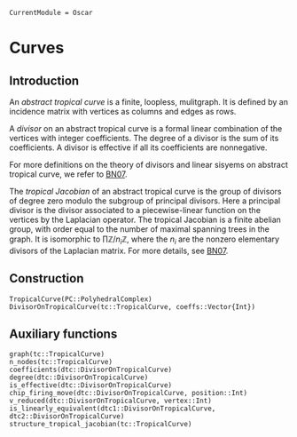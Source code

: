 ```@meta
CurrentModule = Oscar
```

# Curves


## Introduction

An *abstract tropical curve* is a finite, loopless, mulitgraph.
It is defined by an incidence matrix with vertices as columns and edges as rows.

A *divisor* on an abstract tropical curve is a formal linear combination of the vertices with integer coefficients. The degree of a divisor is the sum of its coefficients. A divisor is effective if all its coefficients are nonnegative.

For more definitions on the theory of divisors and linear sisyems on abstract tropical curve, we refer to [BN07](@cite).

The *tropical Jacobian* of an abstract tropical curve is the group of divisors of degree zero modulo the subgroup of principal divisors. Here a principal divisor is the divisor associated to a piecewise-linear function on the vertices by the Laplacian operator. The tropical Jacobian is a finite abelian group, with order equal to the number of maximal spanning trees in the graph. It is isomorphic to $\prod{\mathbb{Z}/n_{i}\mathbb{Z}}$, where the $n_{i}$ are the nonzero elementary divisors of the Laplacian matrix. For more details, see [BN07](@cite).

## Construction

```@docs
TropicalCurve(PC::PolyhedralComplex)
DivisorOnTropicalCurve(tc::TropicalCurve, coeffs::Vector{Int})
```

## Auxiliary functions
```@docs
graph(tc::TropicalCurve)
n_nodes(tc::TropicalCurve)
coefficients(dtc::DivisorOnTropicalCurve)
degree(dtc::DivisorOnTropicalCurve)
is_effective(dtc::DivisorOnTropicalCurve)
chip_firing_move(dtc::DivisorOnTropicalCurve, position::Int)
v_reduced(dtc::DivisorOnTropicalCurve, vertex::Int)
is_linearly_equivalent(dtc1::DivisorOnTropicalCurve, dtc2::DivisorOnTropicalCurve)
structure_tropical_jacobian(tc::TropicalCurve) 
```
